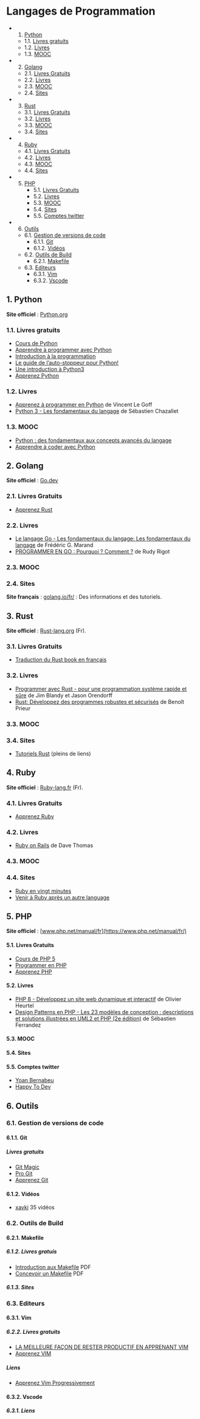 # Langages de Programmation

<!-- vscode-markdown-toc -->
* 1. [Python](#Python)
	* 1.1. [Livres gratuits](#Livresgratuits)
	* 1.2. [Livres](#Livres)
	* 1.3. [MOOC](#MOOC)
* 2. [Golang](#Golang)
	* 2.1. [Livres Gratuits](#LivresGratuits)
	* 2.2. [Livres](#Livres-1)
	* 2.3. [MOOC](#MOOC-1)
	* 2.4. [Sites](#Sites)
* 3. [Rust](#Rust)
	* 3.1. [Livres Gratuits](#LivresGratuits-1)
	* 3.2. [Livres](#Livres-1)
	* 3.3. [MOOC](#MOOC-1)
	* 3.4. [Sites](#Sites-1)
* 4. [Ruby](#Ruby)
	* 4.1. [Livres Gratuits](#LivresGratuits-1)
	* 4.2. [Livres](#Livres-1)
	* 4.3. [MOOC](#MOOC-1)
	* 4.4. [Sites](#Sites-1)
* 5. [PHP](#PHP)
		* 5.1. [Livres Gratuits](#LivresGratuits-1)
		* 5.2. [Livres](#Livres-1)
		* 5.3. [MOOC](#MOOC-1)
		* 5.4. [Sites](#Sites-1)
		* 5.5. [Comptes twitter](#Comptestwitter)
* 6. [Outils](#Outils)
	* 6.1. [Gestion de versions de code](#Gestiondeversionsdecode)
		* 6.1.1. [Git](#Git)
		* 6.1.2. [Vidéos](#Vidos)
	* 6.2. [Outils de Build](#OutilsdeBuild)
		* 6.2.1. [Makefile](#Makefile)
	* 6.3. [Editeurs](#Editeurs)
		* 6.3.1. [Vim](#Vim)
		* 6.3.2. [Vscode](#Vscode)

<!-- vscode-markdown-toc-config
	numbering=true
	autoSave=true
	/vscode-markdown-toc-config -->
<!-- /vscode-markdown-toc -->

##  1. <a name='Python'></a>Python

**Site officiel** : [Python.org](https://www.python.org/)

###  1.1. <a name='Livresgratuits'></a>Livres gratuits

* [Cours de Python](https://python.sdv.univ-paris-diderot.fr/cours-python.pdf)
* [Apprendre à programmer avec Python](http://inforef.be/swi/python.htm)
* [Introduction à la programmation](https://self-learning.info.ucl.ac.be/index/info1-exercises)
* [Le guide de l’auto-stoppeur pour Python!](https://python-guide-fr.readthedocs.io/fr/latest/)
* [Une introduction à Python3](https://perso.limsi.fr/pointal/python:courspython3)
* [Apprenez Python](https://riptutorial.com/Download/python-language-fr.pdf)

###  1.2. <a name='Livres'></a>Livres

* [Apprenez à programmer en Python](https://amzn.to/3QWe77T) de Vincent Le Goff
* [Python 3 - Les fondamentaux du langage](https://amzn.to/3pNP76D) de Sébastien Chazallet

###  1.3. <a name='MOOC'></a>MOOC

* [Python : des fondamentaux aux concepts avancés du langage](https://www.fun-mooc.fr/fr/cours/python-3-des-fondamentaux-aux-concepts-avances-du-langage/)
* [Apprendre à coder avec Python](https://www.fun-mooc.fr/fr/cours/apprendre-a-coder-avec-python/)

##  2. <a name='Golang'></a>Golang

**Site officiel** : [Go.dev](https://go.dev/)

###  2.1. <a name='LivresGratuits'></a>Livres Gratuits

* [Apprenez Rust](https://riptutorial.com/Download/rust-fr.pdf)

###  2.2. <a name='Livres-1'></a>Livres

* [Le langage Go - Les fondamentaux du langage: Les fondamentaux du langage](https://amzn.to/3e8LgPG) de Frédéric G. Marand
* [PROGRAMMER EN GO : Pourquoi ? Comment ?](https://amzn.to/3VazRiF) de Rudy Rigot

###  2.3. <a name='MOOC-1'></a>MOOC

###  2.4. <a name='Sites'></a>Sites

**Site français** : [golang.io/fr/](http://golang.io/fr/) : Des informations et
des tutoriels.

##  3. <a name='Rust'></a>Rust

**Site officiel** : [Rust-lang.org](https://www.rust-lang.org/fr) (Fr).

###  3.1. <a name='LivresGratuits-1'></a>Livres Gratuits

* [Traduction du Rust book en
  français](https://jimskapt.github.io/rust-book-fr/)

###  3.2. <a name='Livres-1'></a>Livres

* [Programmer avec Rust - pour une programmation système rapide et sûre](https://amzn.to/3McIYvg) de Jim Blandy et Jason Orendorff
* [Rust: Développez des programmes robustes et sécurisés](https://amzn.to/3ehaxHh) de Benoît Prieur

###  3.3. <a name='MOOC-1'></a>MOOC

###  3.4. <a name='Sites-1'></a>Sites

* [Tutoriels Rust](https://blog.guillaume-gomez.fr/Rust/) (pleins de liens)

##  4. <a name='Ruby'></a>Ruby

**Site officiel** : [Ruby-lang.fr](https://www.ruby-lang.org/fr/) (Fr).

###  4.1. <a name='LivresGratuits-1'></a>Livres Gratuits

* [Apprenez Ruby](https://riptutorial.com/Download/mysql-fr.pdf)

###  4.2. <a name='Livres-1'></a>Livres

* [Ruby on Rails](https://amzn.to/3rAUbwn) de Dave Thomas

###  4.3. <a name='MOOC-1'></a>MOOC

###  4.4. <a name='Sites-1'></a>Sites

* [Ruby en vingt minutes](https://www.ruby-lang.org/fr/documentation/quickstart/)
* [Venir à Ruby après un autre language](https://www.ruby-lang.org/fr/documentation/ruby-from-other-languages/)

##  5. <a name='PHP'></a>PHP

**Site officiel** : [www.php.net/manual/fr](https://www.php.net/manual/fr/)

####  5.1. <a name='LivresGratuits-1'></a>Livres Gratuits

* [Cours de PHP 5](http://g-rossolini.developpez.com/tutoriels/php/cours/?page=introduction)
* [Programmer en PHP](https://web.archive.org/web/20220327155108/lincoste.com/ebooks/pdf/informatique/programmer_php.pdf)
* [Apprenez PHP](https://riptutorial.com/Download/php-fr.pdf)

####  5.2. <a name='Livres-1'></a>Livres

* [PHP 8 - Développez un site web dynamique et
  interactif](https://amzn.to/3fuDEHo) de Olivier Heurtel
* [Design Patterns en PHP - Les 23 modèles de conception : descriptions et
  solutions illustrées en UML2 et PHP (2e édition)](https://amzn.to/3Coj58m ) de Sébastien Ferrandez

####  5.3. <a name='MOOC-1'></a>MOOC

####  5.4. <a name='Sites-1'></a>Sites

####  5.5. <a name='Comptestwitter'></a>Comptes twitter

* [Yoan Bernabeu](https://twitter.com/yOyO38)
* [Happy To Dev](https://twitter.com/happytodev)

##  6. <a name='Outils'></a>Outils

###  6.1. <a name='Gestiondeversionsdecode'></a>Gestion de versions de code

####  6.1.1. <a name='Git'></a>Git

##### Livres gratuits

* [Git Magic](http://www-cs-students.stanford.edu/~blynn/gitmagic/intl/fr/)
* [Pro Git](http://www.git-scm.com/book/fr/)
* [Apprenez Git](https://riptutorial.com/Download/git-fr.pdf)

####  6.1.2. <a name='Vidos'></a>Vidéos

* [xavki](https://www.youtube.com/playlist?list=PLn6POgpklwWrRoZZXv0xf71mvT4E0QDOF)
  35 vidéos

###  6.2. <a name='OutilsdeBuild'></a>Outils de Build

####  6.2.1. <a name='Makefile'></a>Makefile

#####  6.1.2. <a name='Livresgratuis'></a>Livres gratuis

* [Introduction aux
  Makefile](http://eric.bachard.free.fr/UTBM_LO22/P07/C/Documentation/C/make/intro_makefile.pdf) PDF
* [Concevoir un
  Makefile](http://icps.u-strasbg.fr/people/loechner/public_html/enseignement/GL/make.pdf) PDF

#####  6.1.3. <a name='Sites'></a>Sites

###  6.3. <a name='Editeurs'></a>Editeurs

####  6.3.1. <a name='Vim'></a>Vim

#####  6.2.2. <a name='Livresgratuits-1'></a>Livres gratuits

* [LA MEILLEURE FAÇON DE RESTER PRODUCTIF EN APPRENANT VIM](https://vimebook.com/fr)
* [Apprenez VIM](https://riptutorial.com/Download/vim-fr.pdf)

##### Liens

* [Apprenez Vim Progressivement](http://yannesposito.com/Scratch/fr/blog/Learn-Vim-Progressively/)

####  6.3.2. <a name='Vscode'></a>Vscode

#####  6.3.1. <a name='Liens'></a>Liens
